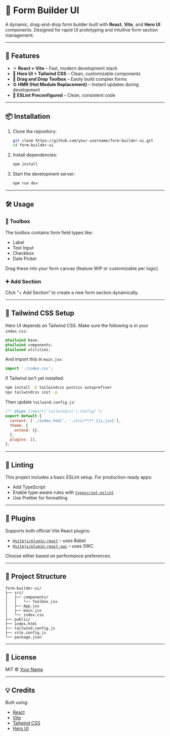 # 🧱 Form Builder UI

A dynamic, drag-and-drop form builder built with **React**, **Vite**, and **Hero UI** components. Designed for rapid UI prototyping and intuitive form section management.

---

## 🚀 Features

- ⚛️ **React + Vite** – Fast, modern development stack
- 🎨 **Hero UI + Tailwind CSS** – Clean, customizable components
- 🧲 **Drag and Drop Toolbox** – Easily build complex forms
- ♻️ **HMR (Hot Module Replacement)** – Instant updates during development
- 🧹 **ESLint Preconfigured** – Clean, consistent code

---

## 📦 Installation

1. Clone the repository:

   ```bash
   git clone https://github.com/your-username/form-builder-ui.git
   cd form-builder-ui
   ```

2. Install dependencies:

   ```bash
   npm install
   ```

3. Start the development server:

   ```bash
   npm run dev
   ```

---

## 🛠️ Usage

### 🧰 Toolbox

The toolbox contains form field types like:

- Label
- Text Input
- Checkbox
- Date Picker

Drag these into your form canvas (feature WIP or customizable per logic).

### ➕ Add Section

Click “+ Add Section” to create a new form section dynamically.

---

## 🎨 Tailwind CSS Setup

Hero UI depends on Tailwind CSS. Make sure the following is in your `index.css`:

```css
@tailwind base;
@tailwind components;
@tailwind utilities;
```

And import this in `main.jsx`:

```js
import './index.css';
```

If Tailwind isn’t yet installed:

```bash
npm install -D tailwindcss postcss autoprefixer
npx tailwindcss init -p
```

Then update `tailwind.config.js`:

```js
/** @type {import('tailwindcss').Config} */
export default {
  content: ['./index.html', './src/**/*.{js,jsx}'],
  theme: {
    extend: {},
  },
  plugins: [],
};
```

---

## 🧹 Linting

This project includes a basic ESLint setup. For production-ready apps:

- Add TypeScript
- Enable type-aware rules with [`typescript-eslint`](https://typescript-eslint.io)
- Use Prettier for formatting

---

## 🔌 Plugins

Supports both official Vite React plugins:

- [`@vitejs/plugin-react`](https://github.com/vitejs/vite-plugin-react) – uses Babel
- [`@vitejs/plugin-react-swc`](https://github.com/vitejs/vite-plugin-react/tree/main/packages/plugin-react-swc) – uses SWC

Choose either based on performance preferences.

---

## 📁 Project Structure

```
form-builder-ui/
├── src/
│   ├── components/
│   │   └── Toolbox.jsx
│   ├── App.jsx
│   ├── main.jsx
│   └── index.css
├── public/
├── index.html
├── tailwind.config.js
├── vite.config.js
└── package.json
```

---

## 📝 License

MIT © [Your Name](https://github.com/your-username)

---

## 💡 Credits

Built using:

- [React](https://reactjs.org/)
- [Vite](https://vitejs.dev/)
- [Tailwind CSS](https://tailwindcss.com/)
- [Hero UI](https://heroui.dev/)
